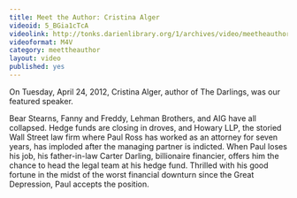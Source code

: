 ```yaml
---
title: Meet the Author: Cristina Alger
videoid: 5_BGia1cTcA
videolink: http://tonks.darienlibrary.org/1/archives/video/meetheauthor/20120424_cristina_alger.m4v
videoformat: M4V
category: meettheauthor
layout: video
published: yes
---
```


On Tuesday, April 24, 2012, Cristina Alger, author of The Darlings, was our featured speaker.

Bear Stearns, Fanny and Freddy, Lehman Brothers, and AIG have all collapsed. Hedge funds are closing in droves, and Howary LLP, the storied Wall Street law firm where Paul Ross has worked as an attorney for seven years, has imploded after the managing partner is indicted. When Paul loses his job, his father-in-law Carter Darling, billionaire financier, offers him the chance to head the legal team at his hedge fund. Thrilled with his good fortune in the midst of the worst financial downturn since the Great Depression, Paul accepts the position.